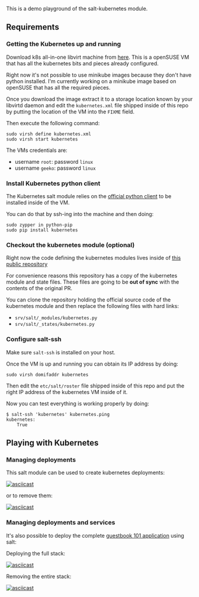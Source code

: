 This is a demo playground of the salt-kubernetes module.

## Requirements

### Getting the Kubernetes up and running

Download k8s all-in-one libvirt machine from [here](https://filr.attachmategroup.com/ssf/s/readFile/share/88236/4263111497095896051/publicLink/kubernetes-101.qcow2.xz).
This is a openSUSE VM that has all the kubernetes bits and pieces already
configured.

Right now it's not possible to use minikube images because they don't have python
installed. I'm currently working on a minikube image based on openSUSE that
has all the required pieces.

Once you download the image extract it to a storage location known by your libvirtd
daemon and edit the `kubernetes.xml` file shipped inside of this repo by putting
the location of the VM into the `FIXME` field.

Then execute the following command:

```
sudo virsh define kubernetes.xml
sudo virsh start kubernetes
```

The VMs credentials are:

  * username `root`: password `linux`
  * username `geeko`: password `linux`

### Install Kubernetes python client

The Kubernetes salt module relies on the
[official python client](https://github.com/kubernetes-incubator/client-python)
to be installed inside of the VM.

You can do that by ssh-ing into the machine and then doing:

```
sudo zypper in python-pip
sudo pip install kubernetes
```

### Checkout the kubernetes module (optional)

Right now the code defining the kubernetes modules lives inside of
[this public repository](https://github.com/flavio/salt/tree/kubernetes-modules)

For convenience reasons this repository has a copy of the kubernetes
module and state files. These files are going to be **out of sync** with the
contents of the original PR.

You can clone the repository holding the official source code of the kubernetes
module and then replace the following files with hard links:

  * `srv/salt/_modules/kubernetes.py`
  * `srv/salt/_states/kubernetes.py`


### Configure salt-ssh

Make sure `salt-ssh` is installed on your host.

Once the VM is up and running you can obtain its IP address by doing:

```
sudo virsh domifaddr kubernetes
```

Then edit the `etc/salt/roster` file shipped inside of this repo and put
the right IP address of the kubernetes VM inside of it.

Now you can test everything is working properly by doing:

```
$ salt-ssh 'kubernetes' kubernetes.ping
kubernetes:
    True
```

## Playing with Kubernetes


### Managing deployments

This salt module can be used to create kubernetes deployments:

[![asciicast](https://asciinema.org/a/103881.png)](https://asciinema.org/a/103881)

or to remove them:

[![asciicast](https://asciinema.org/a/103881.png)](https://asciinema.org/a/103881)

### Managing deployments and services

It's also possible to deploy the complete [guestbook 101 application](https://github.com/kubernetes/kubernetes/tree/master/examples/guestbook) using salt:

Deploying the full stack:

[![asciicast](https://asciinema.org/a/103883.png)](https://asciinema.org/a/103883)

Removing the entire stack:

[![asciicast](https://asciinema.org/a/103884.png)](https://asciinema.org/a/103884)

